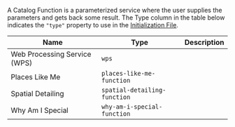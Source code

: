 A Catalog Function is a parameterized service where the user supplies the parameters and gets back some result.  The Type column in the table below indicates the `"type"` property to use in the [Initialization File](../customizing/initialization-files.md).

| Name | Type | Description |
|------|------|-------------|
| Web Processing Service (WPS) | `wps` | |
| Places Like Me | `places-like-me-function` | |
| Spatial Detailing | `spatial-detailing-function` | |
| Why Am I Special | `why-am-i-special-function` | |
